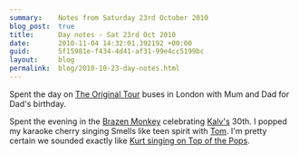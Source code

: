 ```yaml
---
summary:    Notes from Saturday 23rd October 2010
blog_post:  true
title:      Day notes - Sat 23rd Oct 2010
date:       2010-11-04 14:32:01.392192 +00:00
guid:       5f15981e-f434-4d41-af31-99e4cc5199bc
layout:     blog
permalink:  blog/2010-10-23-day-notes.html
---
```

Spent the day on [The Original Tour](http://www.theoriginaltour.com/) buses in London with Mum and Dad for Dad's birthday.

Spent the evening in the [Brazen Monkey](http://www.brazenmonkey.co.uk/) celebrating [Kalv's](http://kalv.co.uk/) 30th.  I popped my karaoke cherry singing Smells like teen spirit with [Tom](http://tomafro.net/).  I'm pretty certain we sounded exactly like [Kurt singing on Top of the Pops](http://www.youtube.com/watch?v=TBQ7jcEh2Qs).
